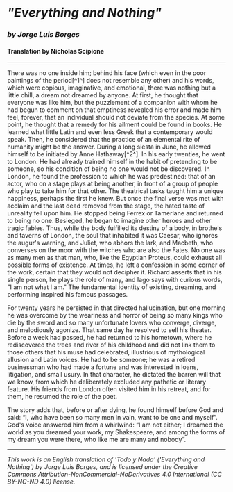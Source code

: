 # _"Everything and Nothing"_
### _by Jorge Luis Borges_
#### Translation by Nicholas Scipione

---

There was no one inside him; behind his face (which even in the poor paintings of the period[^1^] does not resemble any other) and his words, which were copious, imaginative, and emotional, there was nothing but a little chill, a dream not dreamed by anyone. At first, he thought that everyone was like him, but the puzzlement of a companion with whom he had begun to comment on that emptiness revealed his error and made him feel, forever, that an individual should not deviate from the species. At some point, he thought that a remedy for his ailment could be found in books. He learned what little Latin and even less Greek that a contemporary would speak. Then, he considered that the practice of an elemental rite of humanity might be the answer. During a long siesta in June, he allowed himself to be initiated by Anne Hathaway[^2^]. In his early twenties, he went to London. He had already trained himself in the habit of pretending to be someone, so his condition of being no one would not be discovered. In London, he found the profession to which he was predestined: that of an actor, who on a stage plays at being another, in front of a group of people who play to take him for that other. The theatrical tasks taught him a unique happiness, perhaps the first he knew. But once the final verse was met with acclaim and the last dead removed from the stage, the hated taste of unreality fell upon him. He stopped being Ferrex or Tamerlane and returned to being no one. Besieged, he began to imagine other heroes and other tragic fables. Thus, while the body fulfilled its destiny of a body, in brothels and taverns of London, the soul that inhabited it was Caesar, who ignores the augur's warning, and Juliet, who abhors the lark, and Macbeth, who converses on the moor with the witches who are also the Fates. No one was as many men as that man, who, like the Egyptian Proteus, could exhaust all possible forms of existence. At times, he left a confession in some corner of the work, certain that they would not decipher it. Richard asserts that in his single person, he plays the role of many, and Iago says with curious words, "I am not what I am." The fundamental identity of existing, dreaming, and performing inspired his famous passages.

For twenty years he persisted in that directed hallucination, but one morning he was overcome by the weariness and horror of being so many kings who die by the sword and so many unfortunate lovers who converge, diverge, and melodiously agonize. That same day he resolved to sell his theater. Before a week had passed, he had returned to his hometown, where he rediscovered the trees and river of his childhood and did not link them to those others that his muse had celebrated, illustrious of mythological allusion and Latin voices. He had to be someone; he was a retired businessman who had made a fortune and was interested in loans, litigation, and small usury. In that character, he dictated the barren will that we know, from which he deliberately excluded any pathetic or literary feature. His friends from London often visited him in his retreat, and for them, he resumed the role of the poet.

The story adds that, before or after dying, he found himself before God and said: “I, who have been so many men in vain, want to be one and myself”. God's voice answered him from a whirlwind: “I am not either; I dreamed the world as you dreamed your work, my Shakespeare, and among the forms of my dream you were there, who like me are many and nobody”.

---

_This work is an English translation of 'Todo y Nada' ('Everything and Nothing') by Jorge Luis Borges, and is licensed under the Creative Commons Attribution-NonCommercial-NoDerivatives 4.0 International (CC BY-NC-ND 4.0) license._
